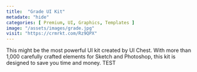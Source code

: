 ```yaml
---
title:  "Grade UI Kit"
metadate: "hide"
categories: [ Premium, UI, Graphics, Templates ]
image: "/assets/images/grade.jpg"
visit: "https://crmrkt.com/Rz9QPX"
---
```

This might be the most powerful UI kit created by UI Chest. With more than 1,000 carefully crafted elements for Sketch and Photoshop, this kit is designed to save you time and money. TEST
